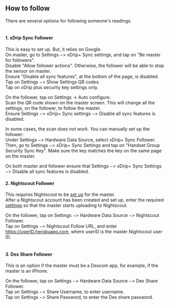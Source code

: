 ## How to follow  
  
There are several options for following someone's readings.  
<br/>

#### 1. xDrip Sync Follower  
This is easy to set up.  But, it relies on Google.  
On master, go to Settings &#8722;> xDrip+ Sync settings, and tap on "Be master for followers".  
Disable "Allow follower actions".  Otherwise, the follower will be able to stop the sensor on master.  
Ensure "Disable all sync features", at the bottom of the page, is disabled.  
Tap on Settings &#8722;> Show Settings QR codes.  
Tap on xDrip plus security key settings only.  

On the follower, tap on Settings -> Auto configure.  
Scan the QR code shown on the master screen.  This will change all the settings, on the follower, to follow the master.  
Ensure Settings &#8722;> xDrip+ Sync settings &#8722;> Disable all sync features is disabled.  

In some cases, the scan does not work.  You can manually set up the follower:  
Under Settings &#8722;> Hardware Data Source, select xDrip+ Sync Follower.  
Then, go to Settings &#8722;> xDrip+ Sync Settings and tap on "Handset Group Security Sync Key".  Make sure the key matches the key on the same page on the master.  

On both master and follower ensure that Settings &#8722;> xDrip+ Sync Settings &#8722;> Disable all sync features is disabled.
<br/>

#### 2. Nightscout Follower  
This requires Nightscout to be [set up](https://github.com/Navid200/xDrip/wiki/Nightscout) for the master.  
After a Nightscout account has been created and set up, enter the required [settings](https://github.com/Navid200/xDrip/wiki/Nightscout-Settings) so that the master starts uploading to Nightscout.  

On the follower, tap on Settings &#8722;> Hardware Data Source &#8722;> Nightscout Follower.  
Tap on Settings &#8722;> Nightscout Follow URL, and enter https://userID.herokuapp.com, where userID is the master Nightscout user ID.  
<br/>

#### 3. Dex Share Follower
This is an option if the master must be a Dexcom app, for example, if the master is an iPhone.  

On the follower, tap on Settings &#8722;> Hardware Data Source &#8722;> Dex Share Follower.  
Tap on Settings &#8722;> Share Username, to enter username.  
Tap on Settings &#8722;> Share Password, to enter the Dex share password.  
